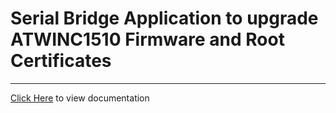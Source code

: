 # Serial Bridge Application to upgrade ATWINC1510 Firmware and Root Certificates

-----

[Click Here](https://onlinedocs.microchip.com/v2/keyword-lookup?keyword=SAM_IOT2_SERIAL_BRIDGE_ATWINC1510_UPGRADE&redirect=true) to view documentation